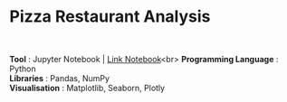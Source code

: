 # Pizza Restaurant Analysis
<br>

**Tool** : Jupyter Notebook | [Link Notebook]([https://github.com/AmmanSajid1/Pizza-Restaurant-Analysis/blob/main/Pizza-Restaurant-Analysis.ipynb](https://nbviewer.org/github/AmmanSajid1/Pizza-Restaurant-Analysis/blob/main/Pizza-Restaurant-Analysis.ipynb))<br>
**Programming Language** : Python <br>
**Libraries** : Pandas, NumPy <br>
**Visualisation** : Matplotlib, Seaborn, Plotly <br>
<br>
<br>
